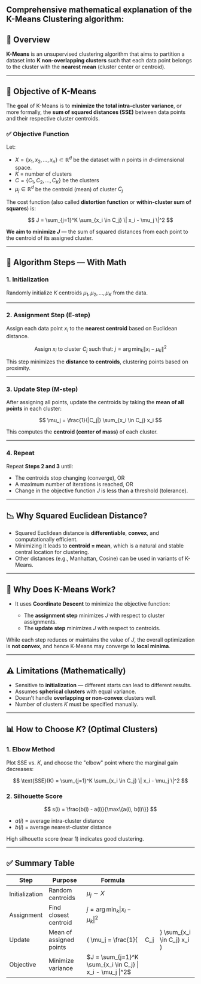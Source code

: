 **Comprehensive mathematical explanation** of the **K-Means Clustering algorithm**:
---

## 📌 Overview

**K-Means** is an unsupervised clustering algorithm that aims to partition a dataset into **K non-overlapping clusters** such that each data point belongs to the cluster with the **nearest mean** (cluster center or centroid).

---

## 🧠 Objective of K-Means

The **goal** of K-Means is to **minimize the total intra-cluster variance**, or more formally, the **sum of squared distances (SSE)** between data points and their respective cluster centroids.

### ✅ Objective Function

Let:

* $X = \{x_1, x_2, \ldots, x_n\} \subset \mathbb{R}^d$ be the dataset with $n$ points in $d$-dimensional space.
* $K$ = number of clusters
* $C = \{C_1, C_2, \ldots, C_K\}$ be the clusters
* $\mu_j \in \mathbb{R}^d$ be the centroid (mean) of cluster $C_j$

The cost function (also called **distortion function** or **within-cluster sum of squares**) is:

$$
J = \sum_{j=1}^K \sum_{x_i \in C_j} \| x_i - \mu_j \|^2
$$

**We aim to minimize $J$** — the sum of squared distances from each point to the centroid of its assigned cluster.

---

## 🧮 Algorithm Steps — With Math

### 1. **Initialization**

Randomly initialize $K$ centroids $\mu_1, \mu_2, \ldots, \mu_K$ from the data.

---

### 2. **Assignment Step (E-step)**

Assign each data point $x_i$ to the **nearest centroid** based on Euclidean distance.

$$
\text{Assign } x_i \text{ to cluster } C_j \text{ such that: } j = \arg\min_k \|x_i - \mu_k\|^2
$$

This step minimizes the **distance to centroids**, clustering points based on proximity.

---

### 3. **Update Step (M-step)**

After assigning all points, update the centroids by taking the **mean of all points** in each cluster:

$$
\mu_j = \frac{1}{|C_j|} \sum_{x_i \in C_j} x_i
$$

This computes the **centroid (center of mass)** of each cluster.

---

### 4. **Repeat**

Repeat **Steps 2 and 3** until:

* The centroids stop changing (converge), OR
* A maximum number of iterations is reached, OR
* Change in the objective function $J$ is less than a threshold (tolerance).

---

## 📉 Why Squared Euclidean Distance?

* Squared Euclidean distance is **differentiable**, **convex**, and computationally efficient.
* Minimizing it leads to **centroid = mean**, which is a natural and stable central location for clustering.
* Other distances (e.g., Manhattan, Cosine) can be used in variants of K-Means.

---

## 🧠 Why Does K-Means Work?

* It uses **Coordinate Descent** to minimize the objective function:

  * The **assignment step** minimizes $J$ with respect to cluster assignments.
  * The **update step** minimizes $J$ with respect to centroids.

While each step reduces or maintains the value of $J$, the overall optimization is **not convex**, and hence K-Means may converge to **local minima**.

---

## ⚠️ Limitations (Mathematically)

* Sensitive to **initialization** — different starts can lead to different results.
* Assumes **spherical clusters** with equal variance.
* Doesn’t handle **overlapping or non-convex** clusters well.
* Number of clusters $K$ must be specified manually.

---

## 📊 How to Choose $K$? (Optimal Clusters)

### 1. **Elbow Method**

Plot SSE vs. $K$, and choose the "elbow" point where the marginal gain decreases:

$$
\text{SSE}(K) = \sum_{j=1}^K \sum_{x_i \in C_j} \| x_i - \mu_j \|^2
$$

### 2. **Silhouette Score**

$$
s(i) = \frac{b(i) - a(i)}{\max\{a(i), b(i)\}}
$$

* $a(i)$ = average intra-cluster distance
* $b(i)$ = average nearest-cluster distance

High silhouette score (near 1) indicates good clustering.

---

## ✅ Summary Table

| Step           | Purpose                 | Formula                                                   |      |                                |
| -------------- | ----------------------- | --------------------------------------------------------- | ---- | ------------------------------ |
| Initialization | Random centroids        | $\mu_j \sim X$                                            |      |                                |
| Assignment     | Find closest centroid   | $j = \arg\min_k \|x_i - \mu_k\|^2$                        |      |                                |
| Update         | Mean of assigned points | ( \mu\_j = \frac{1}{                                      | C\_j | } \sum\_{x\_i \in C\_j} x\_i ) |
| Objective      | Minimize variance       | $J = \sum_{j=1}^K \sum_{x_i \in C_j} \| x_i - \mu_j \|^2$ |      |                                |


